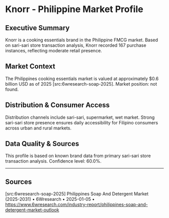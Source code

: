 # Knorr - Philippine Market Profile
## Executive Summary
Knorr is a cooking essentials brand in the Philippine FMCG market. Based on sari-sari store transaction analysis, Knorr recorded 167 purchase instances, reflecting moderate retail presence.

## Market Context
The Philippines cooking essentials market is valued at approximately $0.6 billion USD as of 2025 [src:6wresearch-soap-2025]. Market position: not found. 
## Distribution & Consumer Access
Distribution channels include sari-sari, supermarket, wet market. Strong sari-sari store presence ensures daily accessibility for Filipino consumers across urban and rural markets.

## Data Quality & Sources
This profile is based on known brand data from primary sari-sari store transaction analysis. Confidence level: 60.0%.

---

## Sources
[src:6wresearch-soap-2025] Philippines Soap And Detergent Market (2025-2031) • 6Wresearch • 2025-01-05 • https://www.6wresearch.com/industry-report/philippines-soap-and-detergent-market-outlook

